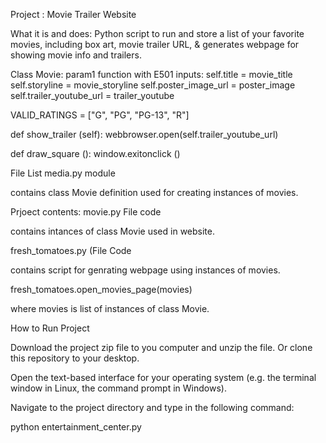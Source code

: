 Project : Movie Trailer Website

What it is and does:
Python script to run and store a list of your favorite movies, including box art, movie trailer URL, & generates webpage for showing movie 
info and trailers.

Class Movie: param1 function with E501 
inputs: self.title = movie_title
        self.storyline = movie_storyline 
        self.poster_image_url = poster_image
        self.trailer_youtube_url = trailer_youtube

VALID_RATINGS = ["G",
                "PG",
                "PG-13",
                "R"]

def show_trailer (self):
    webbrowser.open(self.trailer_youtube_url)

def draw_square ():
    window.exitonclick ()


File List
media.py module

contains class Movie definition used for creating instances of movies.

Prjoect contents:
movie.py File code

contains intances of class Movie used in website.

fresh_tomatoes.py (File Code

contains script for genrating webpage using instances of movies.

fresh_tomatoes.open_movies_page(movies)

where movies is list of instances of class Movie.

How to Run Project

Download the project zip file to you computer and unzip the file. Or clone this repository to your desktop.

Open the text-based interface for your operating system (e.g. the terminal window in Linux, the command prompt in Windows).

Navigate to the project directory and type in the following command:

python entertainment_center.py
